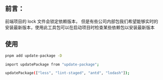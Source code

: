 ## 前言：

前端项目的 lock 文件会锁定依赖版本， 但是有些公司内部包我们希望能够实时的安装最新版本，使用此工具包可以在启动项目时检查某些依赖包以安装最新版本

## 使用

```bash
pnpm add update-package -D

import updatePackage from "update-package";

updatePackage(["less", "lint-staged", "antd", "lodash"]);
```
